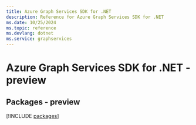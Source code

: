 ```yaml
---
title: Azure Graph Services SDK for .NET
description: Reference for Azure Graph Services SDK for .NET
ms.date: 10/25/2024
ms.topic: reference
ms.devlang: dotnet
ms.service: graphservices
---
```

# Azure Graph Services SDK for .NET - preview
## Packages - preview
[!INCLUDE [packages](graph-services-index.md)]